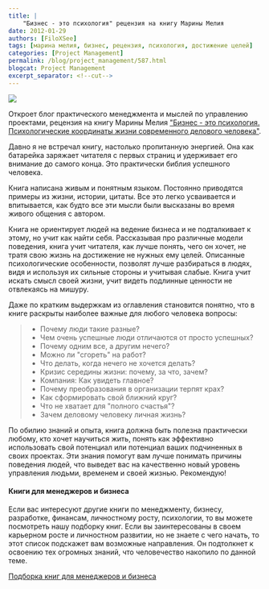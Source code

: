 ```yaml
---
title: |
    "Бизнес - это психология" рецензия на книгу Марины Мелия
date: 2012-01-29
authors: [FiloXSee]
tags: [марина мелия, бизнес, рецензия, психология, достижение целей]
categories: [Project Management]
permalink: /blog/project_management/587.html
blogcat: Project Management
excerpt_separator: <!--cut-->
---
```



![](http://itw66.ru/uploads/images/00/00/02/2012/01/29/6b69d0.jpg)

<!--cut-->

Откроет блог практического менеджмента и мыслей по управлению проектами, рецензия на книгу Марины Мелия ["Бизнес - это психология. Психологические координаты жизни современного делового человека"](http://www.ozon.ru/context/detail/id/4716992/).

Давно я не встречал книгу, настолько пропитанную энергией. Она как батарейка заряжает читателя с первых страниц и удерживает его внимание до самого конца. Это практически библия успешного человека.

Книга написана живым и понятным языком. Постоянно приводятся примеры из жизни, истории, цитаты. Все это легко усваивается и впитывается, как будто все эти мысли были высказаны во время живого общения с автором.

Книга не ориентирует людей на ведение бизнеса и не подталкивает к этому, но учит как найти себя. Рассказывая про различные модели поведения, книга учит читателя, как лучше понять, чего он хочет, не тратя свою жизнь на достижение не нужных ему целей. Описанные психологические особенности, позволят лучше разбираться в людях, видя и используя их сильные стороны и учитывая слабые. Книга учит искать смысл своей жизни, учит видеть подлинные ценности не отвлекаясь на мишуру.

Даже по кратким выдержкам из оглавления становится понятно, что в книге раскрыты наиболее важные для любого человека вопросы:


>- Почему люди такие разные?
>- Чем очень успешные люди отличаются от просто успешных?
>- Почему одним все, а другим нечего?
>- Можно ли "сгореть" на работ?
>- Что делать, когда нечего не хочется делать?
>- Кризис середины жизни: почему, за что, зачем?
>- Компания: Как увидеть главное?
>- Почему преобразования в организации терпят крах?
>- Как сформировать свой ближний круг?
>- Что не хватает для "полного счастья"?
>- Зачем деловому человеку личная жизнь?

По обилию знаний и опыта, книга должна быть полезна практически любому, кто хочет научиться жить, понять как эффективно использовать свой потенциал или потенциал ваших подчиненных в своих проектах. Эти знания помогут вам лучше понимать причины поведения людей, что выведет вас на качественно новый уровень управления людьми, временем и своей жизнью. Рекомендую!

#### Книги для менеджеров и бизнеса


Если вас интересуют другие книги по менеджменту, бизнесу, разработке, финансам, личностному росту, психологии, то вы можете посмотреть нашу подборку книг. Если вы заинтересованы в своем карьерном росте и личностном развитии, но не знаете с чего начать, то этот список подскажет вам возможные направления. Он подтолкнет к освоению тех огромных знаний, что человечество накопило по данной теме.

[Подборка книг для менеджеров и бизнеса](http://itw66.ru/blog/project_management/601.html)
